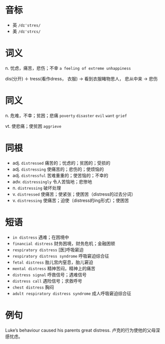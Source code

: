 # 音标

- 英 `/dɪ'stres/`
- 美 `/dɪ'strɛs/`

# 词义

n. 忧虑，痛苦，悲伤；不幸
`a feeling of extreme unhappiness`



dis(分开) ＋ tress(看作dress， 衣服) → 看到衣服睹物思人， 悲从中来 → 悲伤

# 同义

n. 危难，不幸；贫困；悲痛
`poverty` `disaster` `evil` `want` `grief`

vt. 使悲痛；使贫困
`aggrieve`

# 同根

- adj. `distressed` 痛苦的；忧虑的；贫困的；受损的
- adj. `distressing` 使痛苦的；悲伤的；使烦恼的
- adj. `distressful` 苦难重重的；使苦恼的；不幸的
- adv. `distressingly` 令人苦恼地；悲惨地
- n. `distressing` 破坏处理
- v. `distressed` 使痛苦；使紧张；使困苦（distress的过去分词）
- v. `distressing` 使痛苦；迫使（distress的ing形式）；使困苦

# 短语

- `in distress` 遇难；在困境中
- `financial distress` 财务困境，财务危机；金融困顿
- `respiratory distress` [医]呼吸窘迫
- `respiratory distress syndrome` 呼吸窘迫综合征
- `fetal distress` 胎儿宫内窒息，胎儿窘迫
- `mental distress` 精神苦闷，精神上的痛苦
- `distress signal` 呼救信号；遇难信号
- `distress call` 遇险信号；求救呼号
- `chest distress` 胸闷
- `adult respiratory distress syndrome` 成人呼吸窘迫综合征

# 例句

Luke’s behaviour caused his parents great distress.
卢克的行为使他的父母深感忧虑。



